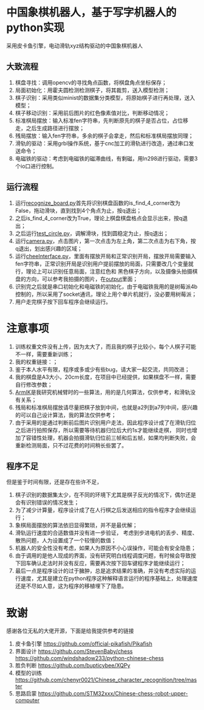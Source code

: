 # 中国象棋机器人，基于写字机器人的python实现

采用皮卡鱼引擎，电动滑轨xyz结构驱动的中国象棋机器人

## 大致流程
1. 棋盘寻找：调用opencv的寻找角点函数，将棋盘角点坐标保存；
2. 局面初始化：用霍夫圆检测检测棋子，将其裁剪，送入模型检测；
3. 棋子识别：采用类似minist的数据集分类模型，将原始棋子进行再处理，送入模型；
4. 棋子移动识别：采用前后图片的红色像素值对比，判断移动情况；
5. 标准棋局摆放：输入标准fen字符串，先判断原先的棋子是否占位，占位移走，之后生成路径进行摆放；
6. 残局摆放：输入fen字符串，多余的棋子会拿走，然后和标准棋局摆放同理；
7. 滑轨的驱动：采用grbl操作系统，基于cnc加工的滑轨进行改造，通过串口发送命令；
8. 电磁铁的驱动：考虑到电磁铁的磁滞曲线，有剩磁，用ln298进行驱动，需要3个io口进行控制。


## 运行流程
1. 运行[recognize_board.py](recognize_board.py)首先将识别棋盘函数的is_find_4_corner改为False，拖动滑块，直到找到4个角点为止，按q退出；
2. 之后is_find_4_corner改为True，理论上棋盘棋盘格点会显示出来，按q退出；
3. 之后运行[test_circle.py](test_circle.py)，调解滑块，找到圆稳定为止，按q退出；
4. 运行[camera.py](camera.py)，点击图片，第一次点击为左上角，第二次点击为右下角，按q退出，划出感兴趣的区域；
5. 运行[cheeInterface.py](cheeInterface.py)，里面有摆放开局和正常识别开局，摆放开局需要输入fen字符串，正常识别开局是识别用户提前摆放的局面，只需要改几个变量就行，理论上可以识别任意局面，注意红色和
  黑色棋子方向，以及摄像头拍摄棋盘的方向，可以参考我拍摄的图片，在[output](output)里面；
6. 识别完之后就是串口初始化和电磁铁的初始化，由于电磁铁我用的是树莓派4b控制的，所以采用了socket通讯，理论上用个单片机就行，没必要用树莓派；
7. 用户走完棋子按下回车程序会继续运行。

# 注意事项
1. 训练权重文件没有上传，因为太大了，而且我的棋子比较小，每个人棋子可能不一样，需要重新训练；
2. 我的权重链接：；
3. 鉴于本人水平有限，程序或多或少有些bug，请大家一起交流，共同改进；
4. 我的棋盘是A3大小，20cm长度，在项目中已经提供，如果棋盘不一样，需要自行修改参数；
5. [ArmIK](ArmIK)是我研究机械臂时的一些算法，用的是几何算法，仅供参考，和滑轨没有关系；
6. 残局和标准棋局摆放请尽量把棋子放到中间，也就是a2列到a7列中间，感兴趣的可以自己设计算法，我的算法仅供参考；
7. 由于采用的是通过判断前后图片识别用户走法，因此程序设计成了在滑轨归位之后进行拍照保存，所以需要等待机器归位后大约1s才能继续走棋，
同时也增加了容错性处理，机器会拍摄滑轨归位前三帧和后五帧，如果均判断失败，会重新检测局面，只不过花费的时间稍长些罢了。

## 程序不足
但是鉴于时间有限，还是存在些许不足，
1. 棋子识别的数据集太少，在不同的环境下尤其是棋子反光的情况下，偶尔还是会有识别错误的情况发生；
2. 为了减少计算量，程序设计成了在人行棋之后发送相应的指令程序才会继续运行；
3. 象棋局面摆放的算法依旧显得繁琐，并不是最优解；
4. 滑轨运行速度的合适数值并没有进一步验证， 考虑到步进电机的丢步、精度、散热问题，人为设置成了一个较慢的数值；
5. 机器人的安全性没有考虑，如果人为原因不小心误操作，可能会有安全隐患；
6. 由于调用的是他人现成的界面，没有研究明白线程调度问题，有时候会导致按下回车确认走法时并没有反应，需要再次按下回车键程序才能继续运行；
7. 最后一点是程序设计的过于臃肿，总是追求结果的准确，并没有考虑实际的运行速度，尤其是建立在python程序这种解释语言运行的程序基础上，处理速度还是不尽如人意，这为程序的移植埋下了隐患。

# 致谢
感谢各位无私的大佬开源，下面是给我提供参考的链接
1. 皮卡鱼引擎
  https://github.com/official-pikafish/Pikafish
2. 界面设计
  https://github.com/StevenBaby/chess
  https://github.com/windshadow233/python-chinese-chess
3. 胜负判断
  https://github.com/bupticybee/XQPy
4. 模型的训练
  https://github.com/chenyr0021/Chinese_character_recognition/tree/master
5. 思路启蒙
  https://github.com/STM32xxx/Chinese-chess-robot-upper-computer
